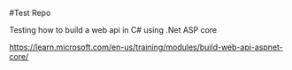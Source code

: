 #Test Repo

Testing how to build a web api in C# using .Net ASP core

https://learn.microsoft.com/en-us/training/modules/build-web-api-aspnet-core/
